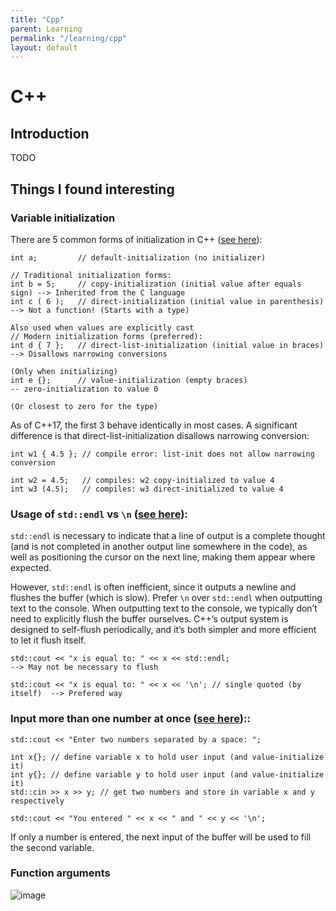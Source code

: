```yaml
---
title: "Cpp"
parent: Learning
permalink: "/learning/cpp"
layout: default
---
```


# C++

## Introduction

TODO

## Things I found interesting

### Variable initialization

There are 5 common forms of initialization in C++ ([see here](https://www.learncpp.com/cpp-tutorial/variable-assignment-and-initialization/)):

    int a;         // default-initialization (no initializer)
    
    // Traditional initialization forms:
    int b = 5;     // copy-initialization (initial value after equals sign) --> Inherited from the C language
    int c ( 6 );   // direct-initialization (initial value in parenthesis)  --> Not a function! (Starts with a type)
                                                                                Also used when values are explicitly cast
    // Modern initialization forms (preferred):
    int d { 7 };   // direct-list-initialization (initial value in braces)  --> Disallows narrowing conversions
                                                                                (Only when initializing)
    int e {};      // value-initialization (empty braces)                  -- zero-initialization to value 0
                                                                              (Or closest to zero for the type)

As of C++17, the first 3 behave identically in most cases.
A significant difference is that direct-list-initialization disallows narrowing conversion:

    int w1 { 4.5 }; // compile error: list-init does not allow narrowing conversion

    int w2 = 4.5;   // compiles: w2 copy-initialized to value 4
    int w3 (4.5);   // compiles: w3 direct-initialized to value 4

### Usage of `std::endl` vs `\n` ([see here](https://www.learncpp.com/cpp-tutorial/introduction-to-iostream-cout-cin-and-endl/)):

`std::endl` is necessary to indicate that a line of output is a complete thought (and is not completed in another output line somewhere in the code), as well as positioning the cursor on the next line, making them appear where expected.  

However, `std::endl` is often inefficient, since it outputs a newline and flushes the buffer (which is slow). Prefer `\n` over `std::endl` when outputting text to the console. When outputting text to the console, we typically don’t need to explicitly flush the buffer ourselves. C++’s output system is designed to self-flush periodically, and it’s both simpler and more efficient to let it flush itself.

    std::cout << "x is equal to: " << x << std::endl;                          --> May not be necessary to flush

    std::cout << "x is equal to: " << x << '\n'; // single quoted (by itself)  --> Prefered way
    
### Input more than one number at once ([see here](https://www.learncpp.com/cpp-tutorial/introduction-to-iostream-cout-cin-and-endl/))::

    std::cout << "Enter two numbers separated by a space: ";

    int x{}; // define variable x to hold user input (and value-initialize it)
    int y{}; // define variable y to hold user input (and value-initialize it)
    std::cin >> x >> y; // get two numbers and store in variable x and y respectively

    std::cout << "You entered " << x << " and " << y << '\n';

If only a number is entered, the next input of the buffer will be used to fill the second variable.

### Function arguments

![image](https://github.com/user-attachments/assets/4d8d899c-ff7d-4668-9143-8fd576f81d0b)


